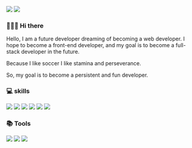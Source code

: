 
<img src="https://img.shields.io/badge/ksh910124@gmail.com-F44336?style=flat-square&logo=gmail&logoColor=white"/> <a href="https://hunffy.tistory.com"><img src="https://img.shields.io/badge/https://hunffy.tistory.com-F7901E?style=flat-square&logo=mdBook&logoColor=white" /></a>

### 👨🏻‍💻 Hi there 
Hello, I am a future developer dreaming of becoming a web developer.
I hope to become a front-end developer, and my goal is to become a full-stack developer in the future.


Because I like soccer
I like stamina and perseverance.

So, my goal is to become a persistent and fun developer.


### 💻 skills
<img src="https://img.shields.io/badge/React-61DAFB?style=flat-square&logo=React&logoColor=white"/> <img src="https://img.shields.io/badge/Typescript-3178C6?style=flat-square&logo=Typescript&logoColor=white"/> <img src="https://img.shields.io/badge/Python-792EE5?style=flat-square&logo=Python&logoColor=white"/> <img src="https://img.shields.io/badge/Javascript-F7DF1E?style=flat-square&logo=Javascript&logoColor=white"/> <img src="https://img.shields.io/badge/Mysql-FF7800?style=flat-square&logo=Mysql&logoColor=white"/> <img src="https://img.shields.io/badge/Flask-3481FE?style=flat-square&logo=Flask&logoColor=white"/>

### 📚 Tools 
<img src="https://img.shields.io/badge/Github-181717?style=flat-square&logo=Github&logoColor=white"/> <img src="https://img.shields.io/badge/Slack-F0047F?style=flat-square&logo=Slack&logoColor=white"/> <img src="https://img.shields.io/badge/Figma-21B573?style=flat-square&logo=Figma&logoColor=white"/>


<!--
**hunffy/hunffy** is a ✨ _special_ ✨ repository because its `README.md` (this file) appears on your GitHub profile.

Here are some ideas to get you started:

- 🔭 I’m currently working on ...
- 🌱 I’m currently learning ...
- 👯 I’m looking to collaborate on ...
- 🤔 I’m looking for help with ...
- 💬 Ask me about ...
- 📫 How to reach me: ...
- 😄 Pronouns: ...
- ⚡ Fun fact: ...
-->
